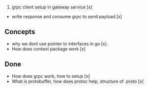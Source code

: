 1. grpc client setup in gateway service [x]

- write response and consume grpc to send payload.[x]

## Concepts

- why we dont use pointer to interfaces in go [x].
- How does context package work [x]

## Done

- How does grpc work, how to setup [x]
- What is protobuffer, how does protoc help, structure of .proto [x]
